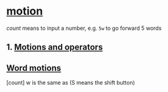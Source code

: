 # [motion](https://vimdoc.sourceforge.net/htmldoc/motion.html)

*count* means to input a number, e.g. `5w` to go forward 5 words

## 1. [Motions and operators](https://vimdoc.sourceforge.net/htmldoc/motion.html#operator)
## [Word motions](https://vimdoc.sourceforge.net/htmldoc/motion.html#word-motions)
[count] w is the same as <S-Right> (S means the shift button)

